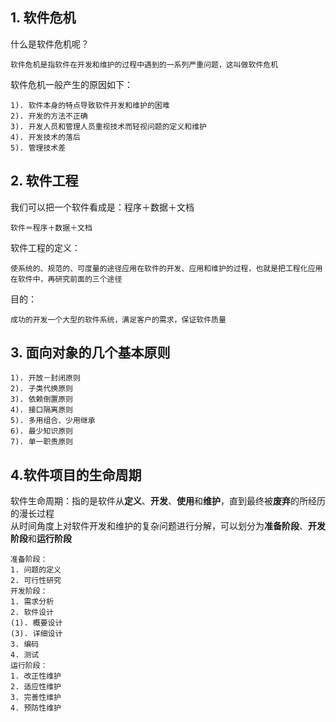 ## 1. 软件危机
什么是软件危机呢？
```
软件危机是指软件在开发和维护的过程中遇到的一系列严重问题，这叫做软件危机
```
软件危机一般产生的原因如下：
```
1). 软件本身的特点导致软件开发和维护的困难
2). 开发的方法不正确
3). 开发人员和管理人员重视技术而轻视问题的定义和维护
4). 开发技术的落后
5). 管理技术差
```
## 2. 软件工程
我们可以把一个软件看成是：程序＋数据＋文档
```
软件＝程序＋数据＋文档
```
软件工程的定义：
```
使系统的、规范的、可度量的途径应用在软件的开发、应用和维护的过程，也就是把工程化应用在软件中，再研究前面的三个途径
```
目的：
```
成功的开发一个大型的软件系统，满足客户的需求，保证软件质量
```
## 3. 面向对象的几个基本原则
```
1). 开放－封闭原则
2). 子类代换原则
3). 依赖倒置原则
4). 接口隔离原则
5). 多用组合、少用继承
6). 最少知识原则
7). 单一职责原则
```
## 4.软件项目的生命周期
软件生命周期：指的是软件从**定义**、**开发**、**使用**和**维护**，直到最终被**废弃**的所经历的漫长过程<br>
从时间角度上对软件开发和维护的复杂问题进行分解，可以划分为**准备阶段**、**开发阶段**和**运行阶段**
```
准备阶段：
1. 问题的定义
2. 可行性研究
开发阶段：
1. 需求分析
2. 软件设计
(1). 概要设计
(3). 详细设计
3. 编码
4. 测试
运行阶段：
1. 改正性维护
2. 适应性维护
3. 完善性维护
4. 预防性维护
```
